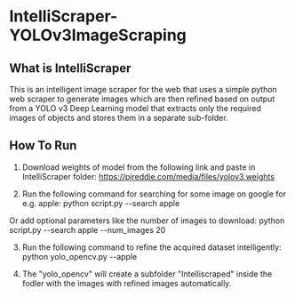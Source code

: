 # IntelliScraper-YOLOv3ImageScraping

## What is IntelliScraper
This is an intelligent image scraper for the web that uses a simple python web scraper to generate images which are then refined based on output from a YOLO v3 Deep Learning model that extracts only the required images of objects and stores them in a separate sub-folder.

## How To Run
1. Download weights of model from the following link and paste in IntelliScraper folder:
https://pjreddie.com/media/files/yolov3.weights

2. Run the following command for searching for some image on google for e.g. apple:
	python script.py --search apple

Or add optional parameters like the number of images to download:
	python script.py --search apple  --num_images 20

3. Run the following command to refine the acquired dataset intelligently:
	python yolo_opencv.py --apple

4. The "yolo_opencv" will create a subfolder "Intelliscraped" inside the fodler with the images with refined images automatically.
